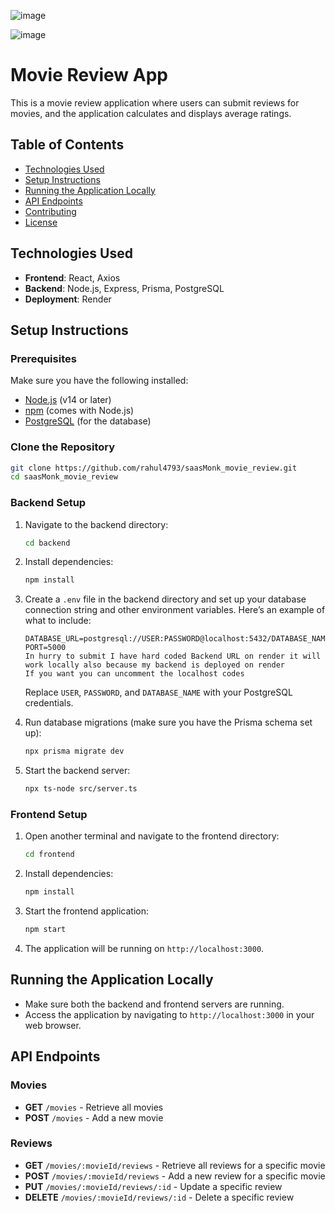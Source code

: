![image](https://github.com/user-attachments/assets/8c920f29-08e8-4aa2-807a-ba7099cf90cb)

![image](https://github.com/user-attachments/assets/6d6503da-49b8-4e09-b239-a5bc44eef4ed)


# Movie Review App

This is a movie review application where users can submit reviews for movies, and the application calculates and displays average ratings.

## Table of Contents

- [Technologies Used](#technologies-used)
- [Setup Instructions](#setup-instructions)
- [Running the Application Locally](#running-the-application-locally)
- [API Endpoints](#api-endpoints)
- [Contributing](#contributing)
- [License](#license)

## Technologies Used

- **Frontend**: React, Axios
- **Backend**: Node.js, Express, Prisma, PostgreSQL
- **Deployment**: Render

## Setup Instructions

### Prerequisites

Make sure you have the following installed:

- [Node.js](https://nodejs.org/en/download/) (v14 or later)
- [npm](https://www.npmjs.com/get-npm) (comes with Node.js)
- [PostgreSQL](https://www.postgresql.org/download/) (for the database)

### Clone the Repository

```bash
git clone https://github.com/rahul4793/saasMonk_movie_review.git
cd saasMonk_movie_review
```

### Backend Setup

1. Navigate to the backend directory:

   ```bash
   cd backend
   ```

2. Install dependencies:

   ```bash
   npm install
   ```

3. Create a `.env` file in the backend directory and set up your database connection string and other environment variables. Here’s an example of what to include:

   ```env
   DATABASE_URL=postgresql://USER:PASSWORD@localhost:5432/DATABASE_NAME
   PORT=5000
   In hurry to submit I have hard coded Backend URL on render it will work locally also because my backend is deployed on render
   If you want you can uncomment the localhost codes
   ```

   Replace `USER`, `PASSWORD`, and `DATABASE_NAME` with your PostgreSQL credentials.

4. Run database migrations (make sure you have the Prisma schema set up):

   ```bash
   npx prisma migrate dev
   ```

5. Start the backend server:

   ```bash
   npx ts-node src/server.ts
   ```

### Frontend Setup

1. Open another terminal and navigate to the frontend directory:

   ```bash
   cd frontend
   ```

2. Install dependencies:

   ```bash
   npm install
   ```

3. Start the frontend application:

   ```bash
   npm start
   ```

4. The application will be running on `http://localhost:3000`.

## Running the Application Locally

- Make sure both the backend and frontend servers are running.
- Access the application by navigating to `http://localhost:3000` in your web browser.

## API Endpoints

### Movies

- **GET** `/movies` - Retrieve all movies
- **POST** `/movies` - Add a new movie

### Reviews

- **GET** `/movies/:movieId/reviews` - Retrieve all reviews for a specific movie
- **POST** `/movies/:movieId/reviews` - Add a new review for a specific movie
- **PUT** `/movies/:movieId/reviews/:id` - Update a specific review
- **DELETE** `/movies/:movieId/reviews/:id` - Delete a specific review


